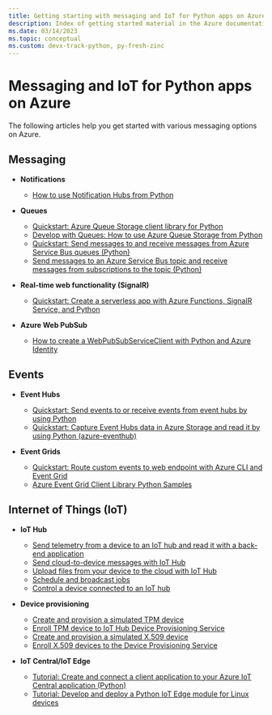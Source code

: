 ```yaml
---
title: Getting starting with messaging and IoT for Python apps on Azure
description: Index of getting started material in the Azure documentation for messaging and IoT for Python apps.
ms.date: 03/14/2023
ms.topic: conceptual
ms.custom: devx-track-python, py-fresh-zinc
---
```


# Messaging and IoT for Python apps on Azure

The following articles help you get started with various messaging options on Azure.

## Messaging

- **Notifications**
  - [How to use Notification Hubs from Python](/azure/notification-hubs/notification-hubs-python-push-notification-tutorial)

- **Queues**
  - [Quickstart: Azure Queue Storage client library for Python](/azure/storage/queues/storage-quickstart-queues-python)
  - [Develop with Queues: How to use Azure Queue Storage from Python](/azure/storage/queues/storage-python-how-to-use-queue-storage)
  - [Quickstart: Send messages to and receive messages from Azure Service Bus queues (Python)](/azure/service-bus-messaging/service-bus-python-how-to-use-queues)
  - [Send messages to an Azure Service Bus topic and receive messages from subscriptions to the topic (Python)](/azure/service-bus-messaging/service-bus-python-how-to-use-topics-subscriptions)

- **Real-time web functionality (SignalR)**
  - [Quickstart: Create a serverless app with Azure Functions, SignalR Service, and Python](/azure/azure-signalr/signalr-quickstart-azure-functions-python)

- **Azure Web PubSub**
  - [How to create a WebPubSubServiceClient with Python and Azure Identity](/azure/azure-web-pubsub/howto-create-serviceclient-with-python-and-azure-identity)

## Events

- **Event Hubs**
  - [Quickstart: Send events to or receive events from event hubs by using Python](/azure/event-hubs/event-hubs-python-get-started-send)
  - [Quickstart: Capture Event Hubs data in Azure Storage and read it by using Python (azure-eventhub)](/azure/event-hubs/event-hubs-capture-python)

- **Event Grids**
  - [Quickstart: Route custom events to web endpoint with Azure CLI and Event Grid](/azure/event-grid/custom-event-quickstart)
  - [Azure Event Grid Client Library Python Samples](/samples/azure/azure-sdk-for-python/eventgrid-samples/)

## Internet of Things (IoT)

- **IoT Hub**
  - [Send telemetry from a device to an IoT hub and read it with a back-end application](/azure/iot-hub/quickstart-send-telemetry-python)
  - [Send cloud-to-device messages with IoT Hub](/azure/iot-hub/iot-hub-python-python-c2d)
  - [Upload files from your device to the cloud with IoT Hub](/azure/iot-hub/iot-hub-python-python-file-upload)
  - [Schedule and broadcast jobs](/azure/iot-hub/iot-hub-python-python-schedule-jobs)
  - [Control a device connected to an IoT hub](/azure/iot-hub/quickstart-control-device-python)

- **Device provisioning**
  - [Create and provision a simulated TPM device](/azure/iot-dps/quick-create-simulated-device-tpm-python)
  - [Enroll TPM device to IoT Hub Device Provisioning Service](/azure/iot-dps/quick-enroll-device-tpm-python)
  - [Create and provision a simulated X.509 device](/azure/iot-dps/quick-create-simulated-device-x509-python)
  - [Enroll X.509 devices to the Device Provisioning Service](/azure/iot-dps/quick-enroll-device-x509-python)

- **IoT Central/IoT Edge**
  - [Tutorial: Create and connect a client application to your Azure IoT Central application (Python)](/azure/iot-central/core/tutorial-connect-device-python)
  - [Tutorial: Develop and deploy a Python IoT Edge module for Linux devices](/azure/iot-edge/tutorial-python-module)
